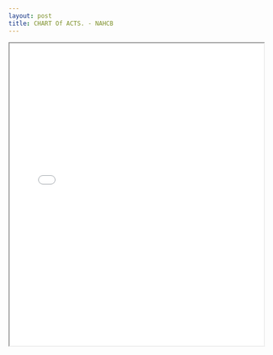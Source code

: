 ```yaml
---
layout: post
title: CHART Of ACTS. - NAHCB
---
```


<div class="pdf-container">
    <iframe src="/assets/nacpb_material/nahb-chart-of-accounts-2016.pdf#zoom=FitH" 
    height="600" width="100%" allowFullScreen="true">
    </iframe>
</div>